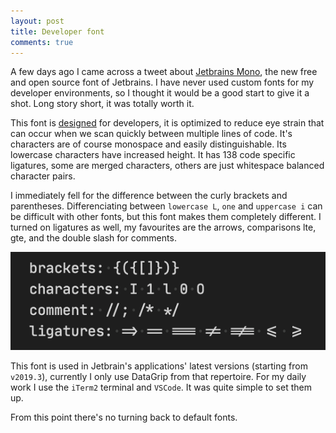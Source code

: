 ```yaml
---
layout: post
title: Developer font
comments: true
---
```


A few days ago I came across a tweet about [Jetbrains Mono](https://www.jetbrains.com/lp/mono/),
the new free and open source font of Jetbrains.
I have never used custom fonts for my developer environments, so I thought it would be a good start to give it a shot.
Long story short, it was totally worth it.

This font is [designed](https://blog.jetbrains.com/blog/2020/01/15/jetbrains-mono-a-new-font-made-for-developers/) for developers,
it is optimized to reduce eye strain that can occur when we scan quickly between multiple lines of code.
It's characters are of course monospace and easily distinguishable.
Its lowercase characters have increased height.
It has 138 code specific ligatures, some are merged characters, others are just whitespace balanced character pairs.

I immediately fell for the difference between the curly brackets and parentheses.
Differenciating between `lowercase L`, `one` and `uppercase i` can be difficult with other fonts,
but this font makes them completely different.
I turned on ligatures as well, my favourites are the arrows, comparisons lte, gte, and the double slash for comments.

![Jetbrains mono favourite parts](/assets/post/2020-02-08-jetbrains-mono.png)

This font is used in Jetbrain's applications' latest versions (starting from `v2019.3`),
currently I only use DataGrip from that repertoire.
For my daily work I use the `iTerm2` terminal and `VSCode`. It was quite simple to set them up.

From this point there's no turning back to default fonts.
